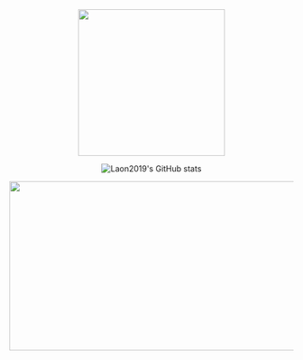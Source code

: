 <div align="center">
<div height="10px"/>
<div>
<a href="https://velog.io/@laon2019/posts">
  <img height="260px" src="https://velog-github-badge.vercel.app/badge/laon2019?theme=dark&posts=5"/>
</a>
</div>
  
![Laon2019's GitHub stats](https://github-readme-stats.vercel.app/api?username=laon2019&show_icons=true&theme=radical)

<a href="https://github.com/devxb/gitanimals">
<img
  src="https://render.gitanimals.org/farms/laon2019"
  width="600"
  height="300"
/>
</a>

</div>

